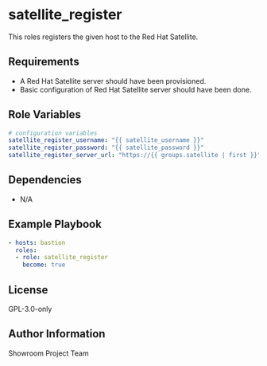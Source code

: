 satellite_register
=========

This roles registers the given host to the Red Hat Satellite.

Requirements
------------

- A Red Hat Satellite server should have been provisioned.
- Basic configuration of Red Hat Satellite server should have been done.

Role Variables
--------------

```yaml
# configuration variables
satellite_register_username: "{{ satellite_username }}"
satellite_register_password: "{{ satellite_password }}"
satellite_register_server_url: "https://{{ groups.satellite | first }}"
```

Dependencies
------------

- N/A

Example Playbook
----------------

```yaml
- hosts: bastion
  roles:
  - role: satellite_register
    become: true
```

License
-------

GPL-3.0-only

Author Information
------------------

Showroom Project Team
